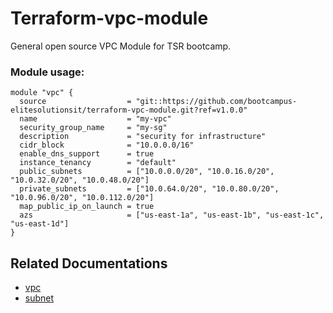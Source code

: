 # Terraform-vpc-module
General open source VPC Module for TSR bootcamp.


### Module usage:

```hcl
module "vpc" {
  source                  = "git::https://github.com/bootcampus-elitesolutionsit/terraform-vpc-module.git?ref=v1.0.0"
  name                    = "my-vpc"
  security_group_name     = "my-sg"
  description             = "security for infrastructure"
  cidr_block              = "10.0.0.0/16"
  enable_dns_support      = true
  instance_tenancy        = "default"
  public_subnets          = ["10.0.0.0/20", "10.0.16.0/20", "10.0.32.0/20", "10.0.48.0/20"]
  private_subnets         = ["10.0.64.0/20", "10.0.80.0/20", "10.0.96.0/20", "10.0.112.0/20"]
  map_public_ip_on_launch = true
  azs                     = ["us-east-1a", "us-east-1b", "us-east-1c", "us-east-1d"]
}
```

## Related Documentations

  - [vpc](https://registry.terraform.io/providers/hashicorp/aws/latest/docs/resources/vpc)
  - [subnet](https://registry.terraform.io/providers/hashicorp/aws/latest/docs/resources/subnet)
